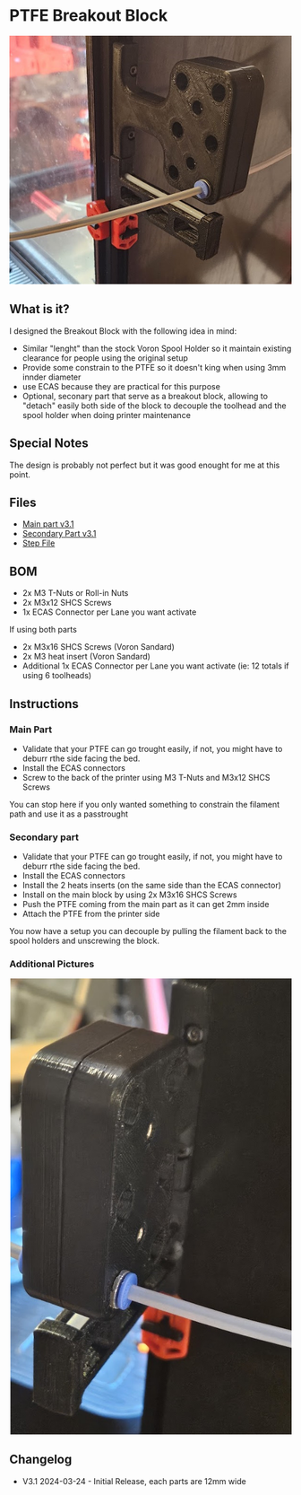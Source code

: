 # PTFE Breakout Block

![PTFE Breakout Block](image2.jpg)

## What is it?
I designed the Breakout Block with the following idea in mind:
* Similar "lenght" than the stock Voron Spool Holder so it maintain existing clearance for people using the original setup
* Provide some constrain to the PTFE so it doesn't king when using 3mm innder diameter
* use ECAS because they are practical for this purpose
* Optional, seconary part that serve as a breakout block, allowing to "detach" easily both side of the block to decouple the toolhead and the spool holder when doing printer maintenance

## Special Notes
The design is probably not perfect but it was good enought for me at this point.

## Files
* [Main part v3.1](Flisher-PTFE_Breakout_Block_Main-v3.1.stl)
* [Secondary Part v3.1](Flisher-PTFE_Breakout_Block_Secondary-v3.1.stl)
* [Step File](Flisher-Toolchanger-PTFE-Holder-v3.1.STEP)

## BOM
* 2x M3 T-Nuts or Roll-in Nuts
* 2x M3x12 SHCS Screws 
* 1x ECAS Connector per Lane you want activate


If using both parts
* 2x M3x16 SHCS Screws (Voron Sandard)
* 2x M3 heat insert (Voron Sandard)
* Additional 1x ECAS Connector per Lane you want activate (ie: 12 totals if using 6 toolheads)

## Instructions
### Main Part
* Validate that your PTFE can go trought easily, if not, you might have to deburr rthe side facing the bed.
* Install the ECAS connectors
* Screw to the back of the printer using M3 T-Nuts and M3x12 SHCS Screws

You can stop here if you only wanted something to constrain the filament path and use it as a passtrought

### Secondary part
* Validate that your PTFE can go trought easily, if not, you might have to deburr rthe side facing the bed.
* Install the ECAS connectors
* Install the 2 heats inserts (on the same side than the ECAS connector)
* Install on the main block by using 2x M3x16 SHCS Screws
* Push the PTFE coming from the main part as it can get 2mm inside 
* Attach the PTFE from the printer side
  
You now have a setup you can decouple by pulling the filament back to the spool holders and unscrewing the block.

### Additional Pictures
![Secondary Partg](image1.jpg)

## Changelog
* V3.1 2024-03-24 - Initial Release, each parts are 12mm wide